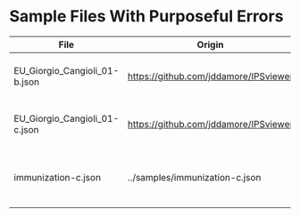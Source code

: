 # Sample Files With Purposeful Errors

|  File                                         |  Origin                               | Modifications |
|-----------------------------------------------|---------------------------------------|---------------|
| EU_Giorgio_Cangioli_01-b.json                 | https://github.com/jddamore/IPSviewer | Removed Allergies and Intolerances ***section*** in the Composition |
| EU_Giorgio_Cangioli_01-c.json                 | https://github.com/jddamore/IPSviewer | Removed AllergyIntolerance ***resource*** from the Bundle | 
| immunization-c.json                           | ../samples/immunization-c.json        | Removed ***occurrenceDateTime*** element from the Immunization ***resource***

